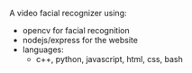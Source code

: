 A video facial recognizer using:
* opencv for facial recognition
* nodejs/express for the website
* languages:
  * c++, python, javascript, html, css, bash

